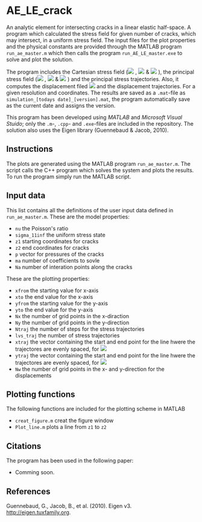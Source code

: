 # AE_LE_crack
An analytic element for intersecting cracks in a linear elastic half-space. A program which calculated the stress field for given number of cracks, which may intersect, in a uniform stress field. The input files for the plot properties and the physical constants are provided through the MATLAB program `run_ae_master.m` which then calls the program `run_AE_LE_master.exe` to solve and plot the solution.

The program includes the Cartesian stress field (<img src="https://latex.codecogs.com/gif.latex?\sigma_{11}"/> , <img src="https://latex.codecogs.com/gif.latex?\sigma_{22}"/>  & <img src="https://latex.codecogs.com/gif.latex?\sigma_{12}"/> ), the principal stress field (<img src="https://latex.codecogs.com/gif.latex?\sigma_{1}"/> , <img src="https://latex.codecogs.com/gif.latex?\sigma_{2}"/>  & <img src="https://latex.codecogs.com/gif.latex?\theta_{p}"/> ) and the principal stress trajectories. Also, it computes the displacement filed <img src="https://latex.codecogs.com/gif.latex?w"/> and the displacement trajectories. For a given resolution and coordinates. The results are saved as a `.mat`-file as `simulation_[todays date]_[version].mat`, the program automatically save as the current date and assigns the version.

This program has been developed using *MATLAB* and *Microsoft Visual Stuido*; only the `.m`-, `.cpp`- and `.exe`-files are included in the repository. The solution also uses the Eigen library (Guennebaud & Jacob, 2010).

## Instructions
The plots are generated using the MATLAB program `run_ae_master.m`. The script calls the C++ program which solves the system and plots the results. To run the program simply run the MATLAB script.

## Input data
This list contains all the definitions of the user input data defined in `run_ae_master.m`. These are the model properties:
- `nu` the Poisson's ratio
- `sigma_11inf` the uniform stress state
- `z1` starting coordinates for cracks
- `z2` end coordinates for cracks
- `p` vector for pressures of the cracks
- `ma` number of coefficients to sovle
- `Na` number of interation points along the cracks

These are the plotting properties:
- `xfrom` the starting value for x-axis
- `xto` the end value for the x-axis
- `yfrom` the starting value for the y-axis
- `yto` the end value for the y-axis
- `Nx` the number of grid points in the x-diraction
- `Ny` the number of grid points in the y-direction
- `Ntraj` the number of steps for the stress trajectories
- `lvs_traj` the number of stress trajectories
- `xtraj` the vector containing the start and end point for the line hwere the trajectores are evenly spaced, for <img src="https://latex.codecogs.com/gif.latex?\sigma_{1}"/>
- `ytraj` the vector containing the start and end point for the line hwere the trajectores are evenly spaced, for <img src="https://latex.codecogs.com/gif.latex?\sigma_{2}"/>
- `Nw` the number of grid points in the x- and y-direction for the displacements

## Plotting functions
The following functions are included for the plotting scheme in MATLAB
- `creat_figure.m` creat the figure window
- `Plot_line.m` plots a line from `z1` to `z2`

## Citations
The program has been used in the following paper:
- Comming soon.

## References
Guennebaud, G., Jacob, B., et al. (2010). Eigen v3. http://eigen.tuxfamily.org.
